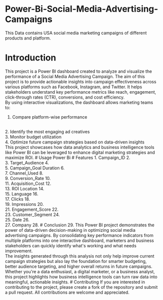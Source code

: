 # Power-Bi-Social-Media-Advertising-Campaigns
This Data contains USA social media marketing campaigns of different products and platform.
# Introduction 
This project is a Power BI dashboard created to analyze and visualize the performance of a Social Media Advertising Campaign. The aim of this project is to provide actionable insights into campaign effectiveness across various platforms such as Facebook, Instagram, and Twitter. It helps stakeholders understand key performance metrics like reach, engagement, click-through rates (CTR), conversions, and cost efficiency.
<br>
By using interactive visualizations, the dashboard allows marketing teams to:
<br>
1. Compare platform-wise performance
<br>
2. Identify the most engaging ad creatives
<br>
3. Monitor budget utilization
<br>
4. Optimize future campaign strategies based on data-driven insights
<br>
This project showcases how data analytics and business intelligence tools like Power BI can be leveraged to enhance digital marketing strategies and maximize ROI.
# Usage
Power Bi
# Features
1. Campaign_ID
2. <br>	
3. Target_Audience
4. <br>
5. Campaign_Goal	Duration
6. <br>	
7. Channel_Used
8. <br>	
9. Conversion_Rate
10. <br>
11. Acquisition_Cost
12. <br>	
13. ROI	Location
14. <br>	
15. Language
16. <br>	
17. Clicks
18. <br>	
19. Impressions
20. <br>	
21. Engagement_Score
22. <br>	
23. Customer_Segment
24. <br>	
25. Date
26. <br>	
27. Company
28. # Conclusion
29. This Power BI project demonstrates the power of data-driven decision-making in optimizing social media advertising campaigns. By consolidating key performance indicators from multiple platforms into one interactive dashboard, marketers and business stakeholders can quickly identify what's working and what needs improvement.
<br>
The insights generated through this analysis not only help improve current campaign strategies but also lay the foundation for smarter budgeting, better audience targeting, and higher overall returns in future campaigns.
<br>
Whether you're a data enthusiast, a digital marketer, or a business analyst, this project highlights how business intelligence tools can turn raw data into meaningful, actionable insights.
# Contributing
If you are interested in contributing to the project, please create a fork of the repository and submit a pull request. All contributions are welcome and appreciated.


